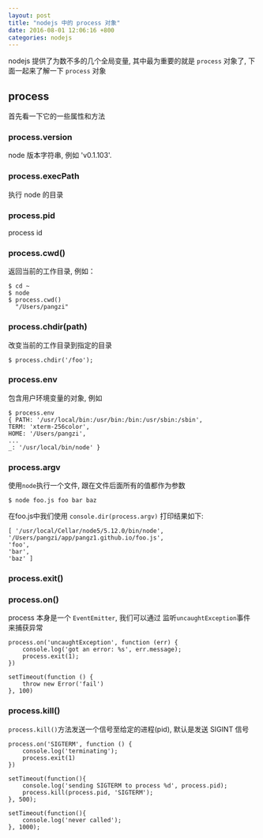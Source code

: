 ```yaml
---
layout: post
title: "nodejs 中的 process 对象"
date: 2016-08-01 12:06:16 +800
categories: nodejs
---
```


nodejs 提供了为数不多的几个全局变量, 其中最为重要的就是 `process` 对象了, 下面一起来了解一下 `process` 对象

## process


首先看一下它的一些属性和方法

### process.version

node 版本字符串, 例如 'v0.1.103'.

### process.execPath

执行 node 的目录

### process.pid

process id

### process.cwd()

返回当前的工作目录, 例如：

    $ cd ~
    $ node
    $ process.cwd()
      "/Users/pangzi"

### process.chdir(path)

改变当前的工作目录到指定的目录

    $ process.chdir('/foo');

### process.env

包含用户环境变量的对象, 例如

    $ process.env
    { PATH: '/usr/local/bin:/usr/bin:/bin:/usr/sbin:/sbin',
    TERM: 'xterm-256color',
    HOME: '/Users/pangzi',
    ...
    _: '/usr/local/bin/node' }

### process.argv

使用`node`执行一个文件, 跟在文件后面所有的值都作为参数

    $ node foo.js foo bar baz

在foo.js中我们使用 `console.dir(process.argv)` 打印结果如下:

    [ '/usr/local/Cellar/node5/5.12.0/bin/node',
    '/Users/pangzi/app/pangz1.github.io/foo.js',
    'foo',
    'bar',
    'baz' ]

### process.exit()

### process.on()

process 本身是一个 `EventEmitter`, 我们可以通过 监听`uncaughtException`事件来捕获异常

    process.on('uncaughtException', function (err) {
        console.log('got an error: %s', err.message);
        process.exit(1);
    })

    setTimeout(function () {
        throw new Error('fail')
    }, 100)

### process.kill()

`process.kill()`方法发送一个信号至给定的进程(pid), 默认是发送 SIGINT 信号

    process.on('SIGTERM', function () {
        console.log('terminating');
        process.exit(1)
    })

    setTimeout(function(){
        console.log('sending SIGTERM to process %d', process.pid);
        process.kill(process.pid, 'SIGTERM');
    }, 500);

    setTimeout(function(){
        console.log('never called');
    }, 1000);
